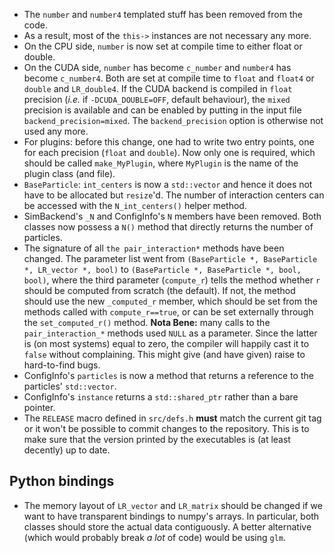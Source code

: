 * The `number` and `number4` templated stuff has been removed from the code.
* As a result, most of the `this->` instances are not necessary any more.
* On the CPU side, `number` is now set at compile time to either float or double.
* On the CUDA side, `number` has become `c_number` and `number4` has become `c_number4`. Both are set at compile time to `float` and `float4` or `double` and `LR_double4`. If the CUDA backend is compiled in `float` precision (*i.e.* if `-DCUDA_DOUBLE=OFF`, default behaviour), the `mixed` precision is available and can be enabled by putting in the input file `backend_precision=mixed`. The `backend_precision` option is otherwise not used any more.
* For plugins: before this change, one had to write two entry points, one for each precision (`float` and `double`). Now only one is required, which should be called `make_MyPlugin`, where `MyPlugin` is the name of the plugin class (and file).
* `BaseParticle`: `int_centers` is now a `std::vector` and hence it does not have to be allocated but `resize`'d. The number of interaction centers can be accessed with the `N_int_centers()` helper method.
* SimBackend's `_N` and ConfigInfo's `N` members have been removed. Both classes now possess a `N()` method that directly returns the number of particles.
* The signature of all `the pair_interaction*` methods have been changed. The parameter list went from `(BaseParticle *, BaseParticle *, LR_vector *, bool)` to `(BaseParticle *, BaseParticle *, bool, bool)`, where the third parameter (`compute_r`) tells the method whether `r` should be computed from scratch (the default). If not, the method should use the new `_computed_r` member, which should be set from the methods called with `compute_r==true`, or can be set externally through the `set_computed_r()` method. **Nota Bene:** many calls to the `pair_interaction_*` methods used `NULL` as a parameter. Since the latter is (on most systems) equal to zero, the compiler will happily cast it to `false` without complaining. This might give (and have given) raise to hard-to-find bugs. 
* ConfigInfo's `particles` is now a method that returns a reference to the particles' `std::vector`.
* ConfigInfo's `instance` returns a `std::shared_ptr` rather than a bare pointer.
* The `RELEASE` macro defined in `src/defs.h` **must** match the current git tag or it won't be possible to commit changes to the repository. This is to make sure that the version printed by the executables is (at least decently) up to date.

## Python bindings

* The memory layout of `LR_vector` and `LR_matrix` should be changed if we want to have transparent bindings to numpy's arrays. In particular, both classes should store the actual data contiguously. A better alternative (which would probably break *a lot* of code) would be using `glm`.
